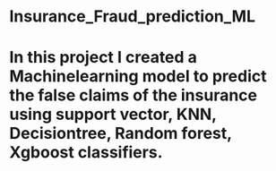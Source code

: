 # Insurance_Fraud_prediction_ML
# In this project I created a Machinelearning model to predict the false claims of the insurance using support vector, KNN, Decisiontree, Random forest, Xgboost classifiers.
